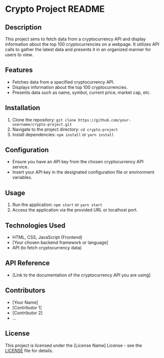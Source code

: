 # Crypto Project README

## Description
This project aims to fetch data from a cryptocurrency API and display information about the top 100 cryptocurrencies on a webpage. It utilizes API calls to gather the latest data and presents it in an organized manner for users to view.

## Features
- Fetches data from a specified cryptocurrency API.
- Displays information about the top 100 cryptocurrencies.
- Presents data such as name, symbol, current price, market cap, etc.

## Installation
1. Clone the repository: `git clone https://github.com/your-username/crypto-project.git`
2. Navigate to the project directory: `cd crypto-project`
3. Install dependencies: `npm install` or `yarn install`

## Configuration
- Ensure you have an API key from the chosen cryptocurrency API service.
- Insert your API key in the designated configuration file or environment variables.

## Usage
1. Run the application: `npm start` or `yarn start`
2. Access the application via the provided URL or localhost port.

## Technologies Used
- HTML, CSS, JavaScript (Frontend)
- [Your chosen backend framework or language]
- API (to fetch cryptocurrency data)

## API Reference
- [Link to the documentation of the cryptocurrency API you are using]

## Contributors
- [Your Name]
- [Contributor 1]
- [Contributor 2]
- ...

## License
This project is licensed under the [License Name] License - see the [LICENSE](LICENSE) file for details.
